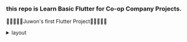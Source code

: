 ### this repo is Learn Basic Flutter for Co-op Company Projects.

🚀🚀🚀🚀🚀Juwon's first Flutter Project🚀🚀🚀🚀🚀

<details>
    <summary> layout </summary>    

```dart
    1. flutter div => container
      - child
      - color
      - width
      - height
      - padding
      - margin
      - EdgeInsets.all()
      - EdgeInsets.symmetric()
      - AlignmentGeometry() 9가지 옵션
        display : flex, justify-content, align-content랑 비슷함
      - alignment
    2. center 
      - center로 그린 자식은 영역 안에서 중간으로 위치한다.
    3. Sizedbox 텍스트를 감싸는 박스의 크기, 설정하지 않으면 자식의 크기를 따라간다.
      - width
      - height
      - child

```

</details>
